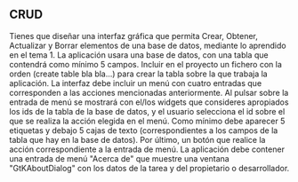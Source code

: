 CRUD
----

Tienes que diseñar una interfaz gráfica que permita Crear, Obtener, Actualizar y Borrar elementos de una base de datos, mediante lo aprendido en el tema 1. La aplicación usara una base de datos, con una tabla que contendrá como mínimo 5 campos.
Incluir en el proyecto un fichero con la orden (create table bla bla...) para crear la tabla sobre la que trabaja la aplicación.
La interfaz debe incluir un menú con cuatro entradas que corresponden a las acciones mencionadas anteriormente. Al pulsar sobre la entrada de menú se mostrará con el/los widgets que consideres apropiados los ids de la tabla de la base de datos, y el usuario selecciona el id sobre el que se realiza la acción elegida en el menú. Como mínimo debe aparecer 5 etiquetas y debajo 5 cajas de texto (correspondientes a los campos de la tabla que hay en la base de datos). Por último, un botón que realice la acción correspondiente a la entrada de menú. La aplicación debe contener una entrada de menú "Acerca de" que muestre una ventana "GtKAboutDialog" con los datos de la tarea y del propietario o desarrollador.
